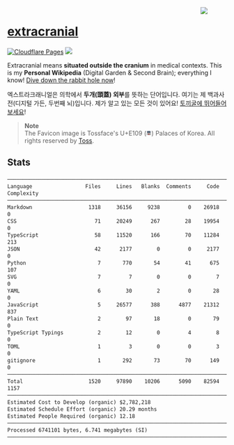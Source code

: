 <img style="vertical-align:middle;" align="right" src="https://user-images.githubusercontent.com/31657298/219600737-bf543738-aeaa-4208-bf78-9e421d211104.png" width="60px">

# [extracranial](https://cho.sh)

[![Cloudflare Pages](https://img.shields.io/website?down_color=lightgray&down_message=Offline&label=Cloudflare%20Pages&logo=Cloudflare%20Pages&logoColor=white&up_color=%23F38020&up_message=Online&url=https%3A%2F%2Fcho.sh)](https://dash.cloudflare.com/b3fd9c9d6ad1bc778e56659fccb63f7f/pages/view/memex)
[![](https://img.shields.io/badge/dynamic/json?color=%23FF4F64&logoColor=white&label=Pageviews&&logo=simple%20analytics&&style=flat&query=pageviews&url=https%3A%2F%2Fsimpleanalytics.com%2Fcho.sh.json%3Fversion%3D5%26fields%3Dpageviews%26timezone%3DAmerica%2FLos_Angeles%26start%3D2020-01-01%26end%3Dyesterday%26info%3Dfalse)](https://simpleanalytics.com/cho.sh)

Extracranial means **situated outside the cranium** in medical contexts. This is my **Personal Wikipedia** (Digital Garden & Second Brain); everything I know! [Dive down the rabbit hole now](https://cho.sh/random)!

엑스트라크래니얼은 의학에서 **두개(頭蓋) 외부**를 뜻하는 단어입니다. 여기는 제 백과사전(디지털 가든, 두번째 뇌)입니다. 제가 알고 있는 모든 것이 있어요! [토끼굴에 뛰어들어 보세요](https://cho.sh/random)!

> **Note**<br/>
> The Favicon image is Tossface's U+E109 (<img alt="Emoji of 'Palaces of Korea'" width="12px" src="https://raw.githubusercontent.com/anaclumos/extracranial/main/static/img/favicon.svg"/>) Palaces of Korea. All rights reserved by [Toss](https://toss.im/tossface).

## Stats

```
───────────────────────────────────────────────────────────────────────────────
Language                 Files     Lines   Blanks  Comments     Code Complexity
───────────────────────────────────────────────────────────────────────────────
Markdown                  1318     36156     9238         0    26918          0
CSS                         71     20249      267        28    19954          0
TypeScript                  58     11520      166        70    11284        213
JSON                        42      2177        0         0     2177          0
Python                       7       770       54        41      675        107
SVG                          7         7        0         0        7          0
YAML                         6        30        2         0       28          0
JavaScript                   5     26577      388      4877    21312        837
Plain Text                   2        97       18         0       79          0
TypeScript Typings           2        12        0         4        8          0
TOML                         1         3        0         0        3          0
gitignore                    1       292       73        70      149          0
───────────────────────────────────────────────────────────────────────────────
Total                     1520     97890    10206      5090    82594       1157
───────────────────────────────────────────────────────────────────────────────
Estimated Cost to Develop (organic) $2,782,218
Estimated Schedule Effort (organic) 20.29 months
Estimated People Required (organic) 12.18
───────────────────────────────────────────────────────────────────────────────
Processed 6741101 bytes, 6.741 megabytes (SI)
───────────────────────────────────────────────────────────────────────────────

```
